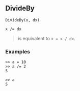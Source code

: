 ## DivideBy

``` 
DivideBy(x, dx)

x /= dx
``` 

> is equivalent to `x = x / dx`.

### Examples
```   
>> a = 10
>> a /= 2   
5
 
>> a    
5    
```
    